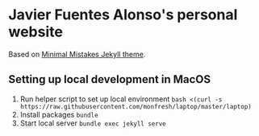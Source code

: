 # Javier Fuentes Alonso's personal website

Based on [Minimal Mistakes Jekyll theme](https://github.com/mmistakes/minimal-mistakes).

## Setting up local development in MacOS
1. Run helper script to set up local environment
`bash <(curl -s https://raw.githubusercontent.com/monfresh/laptop/master/laptop)`
2. Install packages `bundle`
3. Start local server `bundle exec jekyll serve`
